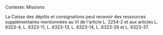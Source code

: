 Contexte: Missions

La Caisse des dépôts et consignations peut recevoir des ressources supplémentaires mentionnées au VI de l'article L. 2254-2 et aux articles L. 6323-4, L. 6323-11, L. 6323-13, L. 6323-14, L. 6323-29 et L. 6323-37.